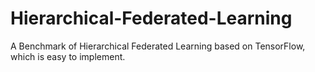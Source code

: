 # Hierarchical-Federated-Learning
A Benchmark of Hierarchical Federated Learning based on TensorFlow, which is easy to implement.
